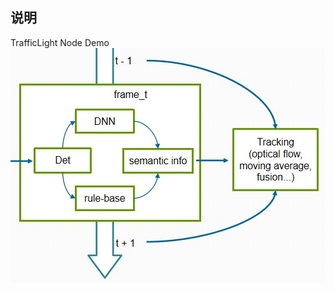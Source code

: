 ## 说明
TrafficLight Node Demo
![image](https://github.com/MinYounZhang/TrafficLightDemo/blob/main/pipline.jpg)
